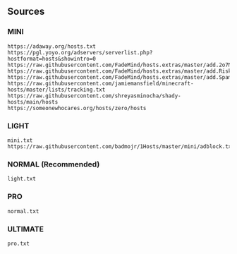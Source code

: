 ## Sources

### MINI

```
https://adaway.org/hosts.txt
https://pgl.yoyo.org/adservers/serverlist.php?hostformat=hosts&showintro=0
https://raw.githubusercontent.com/FadeMind/hosts.extras/master/add.2o7Net/hosts
https://raw.githubusercontent.com/FadeMind/hosts.extras/master/add.Risk/hosts
https://raw.githubusercontent.com/FadeMind/hosts.extras/master/add.Spam/hosts
https://raw.githubusercontent.com/jamiemansfield/minecraft-hosts/master/lists/tracking.txt
https://raw.githubusercontent.com/shreyasminocha/shady-hosts/main/hosts
https://someonewhocares.org/hosts/zero/hosts
```

### LIGHT

```
mini.txt
https://raw.githubusercontent.com/badmojr/1Hosts/master/mini/adblock.txt
```


### NORMAL (Recommended)

```
light.txt
```

### PRO

```
normal.txt
```

### ULTIMATE

```
pro.txt
```
